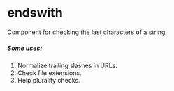 endswith
========

Component for checking the last characters of a string.

##### Some uses: 

1. Normalize trailing slashes in URLs.
1. Check file extensions.
1. Help plurality checks.
